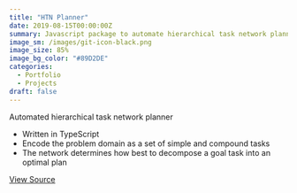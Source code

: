 ```yaml
---
title: "HTN Planner"
date: 2019-08-15T00:00:00Z
summary: Javascript package to automate hierarchical task network planning
image_sm: /images/git-icon-black.png
image_size: 85%
image_bg_color: "#89D2DE"
categories: 
  - Portfolio
  - Projects
draft: false
---
```


Automated hierarchical task network planner

- Written in TypeScript
- Encode the problem domain as a set of simple and compound tasks
- The network determines how best to decompose a goal task into an optimal plan

[View Source](https://github.com/benjohns1/htn-planner)
